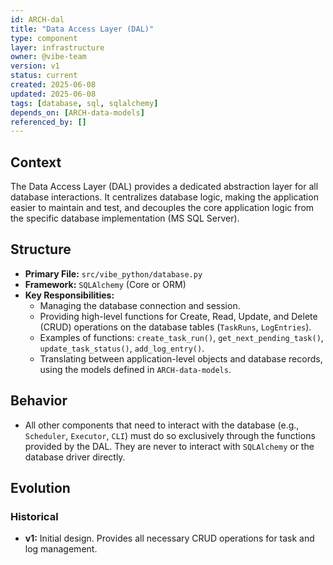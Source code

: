 ```yaml
---
id: ARCH-dal
title: "Data Access Layer (DAL)"
type: component
layer: infrastructure
owner: @vibe-team
version: v1
status: current
created: 2025-06-08
updated: 2025-06-08
tags: [database, sql, sqlalchemy]
depends_on: [ARCH-data-models]
referenced_by: []
---
```

## Context
The Data Access Layer (DAL) provides a dedicated abstraction layer for all database interactions. It centralizes database logic, making the application easier to maintain and test, and decouples the core application logic from the specific database implementation (MS SQL Server).

## Structure
*   **Primary File:** `src/vibe_python/database.py`
*   **Framework:** `SQLAlchemy` (Core or ORM)
*   **Key Responsibilities:**
    *   Managing the database connection and session.
    *   Providing high-level functions for Create, Read, Update, and Delete (CRUD) operations on the database tables (`TaskRuns`, `LogEntries`).
    *   Examples of functions: `create_task_run()`, `get_next_pending_task()`, `update_task_status()`, `add_log_entry()`.
    *   Translating between application-level objects and database records, using the models defined in `ARCH-data-models`.

## Behavior
*   All other components that need to interact with the database (e.g., `Scheduler`, `Executor`, `CLI`) must do so exclusively through the functions provided by the DAL. They are never to interact with `SQLAlchemy` or the database driver directly.

## Evolution
### Historical
*   **v1:** Initial design. Provides all necessary CRUD operations for task and log management. 